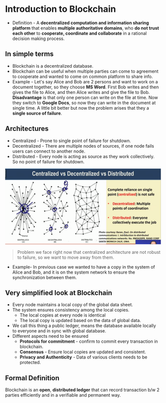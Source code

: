 # Introduction to Blockchain

- Definition - A **decentralized computation and information sharing platform** that enables **multiple authoritative domains**, who **do not trust each other** to **cooperate, coordinate and collaborate** in a rational decision making process.

## In simple terms

- Blockchain is a decentralized database.
- Blockchain can be useful when multiple parties can come to agreement to cooperate and wanted to come on common platform to share info.
- Example - Let's say Alice and Bob are 2 persons and want to work on a document together, so they choose **MS Word**. First Bob writes and then gives the file to Alice, and then Alice writes and give the file to Bob. **Disadvantage** is that only one person can write on the file at time. Now they switch to **Google Docs**, so now they can write in the document at single time. A little bit better but now the problem arises that they a **single source of failure**.

## Architectures

- Centralized  - Prone to single point of failure for shutdown.
- Decentralized - There are multiple nodes of sources, if one node fails users can connect to another node.
- Distributed - Every node is acting as source as they work collectively. So no point of failure for shutdown.

![](Untitled-ec9cd7be-519d-46e4-92b5-83561beb905a.png)

> Problem we face right now that centralized architecture are not robust to failure, so we want to move away from them.

- Example- In previous case we wanted to have a copy in the system of Alice and Bob, and it is on the system network to ensure the synchronization between them.

## Very simplified look at Blockchain

- Every node maintains a local copy of the global data sheet.
- The system ensures consistency among the local copies.
  - The local copies at every node is identical
  - The local copy is updated based on the data of global data.
- We call this thing a public ledger, means the database available locally to everyone and in sync with global database.
- Different aspects need to be ensured
  - **Protocols for commitment** - confirm to commit every transaction in blockchain.
  - **Consensus** - Ensure local copies are updated and consistent.
  - **Privacy and Authenticity** - Data of various clients needs to be protected.

## Formal Definition

Blockchain is an **open**, **distributed ledger** that can record transaction b/w 2 parties efficiently and in a verifiable and permanent way.